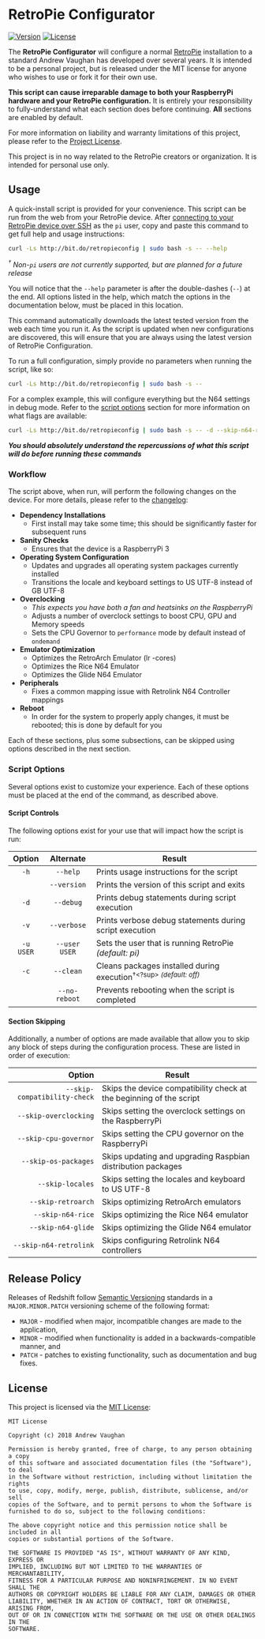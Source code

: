 # RetroPie Configurator

[![Version][version-image]][version-url]
[![License][license-image]][license-url]

The **RetroPie Configurator** will configure a normal [RetroPie][retropie] installation to a standard Andrew Vaughan
has developed over several years.  It is intended to be a personal project, but is released under the MIT license for
anyone who wishes to use or fork it for their own use.

**This script can cause irreparable damage to both your RaspberryPi hardware and your RetroPie configuration.**  It is
entirely your responsibility to fully-understand what each section does before continuing.  **All** sections are
enabled by default.

For more information on liability and warranty limitations of this project, please refer to the
[Project License][license-url].

This project is in no way related to the RetroPie creators or organization.  It is intended for personal use only.

## Usage

A quick-install script is provided for your convenience.  This script can be run from the web from your RetroPie
device.  After [connecting to your RetroPie device over SSH][ssh-help] as the `pi` user, copy and paste this command
to get full help and usage instructions:

```bash
curl -Ls http://bit.do/retropieconfig | sudo bash -s -- --help
```
</small><em><sup>†</sup> Non-`pi` users are not currently supported, but are planned for a future release</em></small>

You will notice that the `--help` parameter is after the double-dashes (`--`) at the end.  All options listed in the
help, which match the options in the documentation below, must be placed in this location.

This command automatically downloads the latest tested version from the web each time you run it.  As the script is
updated when new configurations are discovered, this will ensure that you are always using the latest version of
RetroPie Configuration.

To run a full configuration, simply provide no parameters when running the script, like so:

```bash
curl -Ls http://bit.do/retropieconfig | sudo bash -s --
```

For a complex example, this will configure everything but the N64 settings in debug mode.  Refer to the
[script options](#scriptoptions) section for more information on what flags are available:

```bash
curl -Ls http://bit.do/retropieconfig | sudo bash -s -- -d --skip-n64-rice --skip-n64-glide --skip-n64-retrolink
```

***You should absolutely understand the repercussions of what this script will do before running these commands***

### Workflow

The script above, when run, will perform the following changes on the device.  For more details, please refer to the
[changelog][changelog]:

* **Dependency Installations**
  - First install may take some time; this should be significantly faster for subsequent runs
* **Sanity Checks**
  - Ensures that the device is a RaspberryPi 3
* **Operating System Configuration**
  - Updates and upgrades all operating system packages currently installed
  - Transitions the locale and keyboard settings to US UTF-8 instead of GB UTF-8
* **Overclocking**
  * *This expects you have both a fan and heatsinks on the RaspberryPi*
  * Adjusts a number of overclock settings to boost CPU, GPU and Memory speeds
  * Sets the CPU Governor to `performance` mode by default instead of `ondemand`
* **Emulator Optimization**
  - Optimizes the RetroArch Emulator (lr -cores)
  - Optimizes the Rice N64 Emulator
  - Optimizes the Glide N64 Emulator
* **Peripherals**
  - Fixes a common mapping issue with Retrolink N64 Controller mappings
* **Reboot**
  - In order for the system to properly apply changes, it must be rebooted; this is done by default for you

Each of these sections, plus some subsections, can be skipped using options described in the next section.

### Script Options

Several options exist to customize your experience.  Each of these options must be placed at the end of the command,
as described above.

#### Script Controls

The following options exist for your use that will impact how the script is run:

| Option    | Alternate     | Result                                                                  |
|:---------:|:-------------:|-------------------------------------------------------------------------|
| `-h`      | `--help`      | Prints usage instructions for the script                                |
|           | `--version`   | Prints the version of this script and exits                             |
| `-d`      | `--debug`     | Prints debug statements during script execution                         |
| `-v`      | `--verbose`   | Prints verbose debug statements during script execution                 |
| `-u USER` | `--user USER` | Sets the user that is running RetroPie *(default: pi)*                  |
| `-c`      | `--clean`     | Cleans packages installed during execution<sup>†<?sup> *(default: off)* |
|           | `--no-reboot` | Prevents rebooting when the script is completed                         |

#### Section Skipping

Additionally, a number of options are made available that allow you to skip any block of steps during the
configuration process.  These are listed in order of execution:

| Option                       | Result                                                              |
|-----------------------------:|---------------------------------------------------------------------|
| `--skip-compatibility-check` | Skips the device compatibility check at the beginning of the script |
| `--skip-overclocking`        | Skips setting the overclock settings on the RaspberryPi             |
| `--skip-cpu-governor`        | Skips setting the CPU governor on the RaspberryPi                   |
| `--skip-os-packages`         | Skips updating and upgrading Raspbian distribution packages         |
| `--skip-locales`             | Skips setting the locales and keyboard to US UTF-8                  |
| `--skip-retroarch`           | Skips optimizing RetroArch emulators                                |
| `--skip-n64-rice`            | Skips optimizing the Rice N64 emulator                              |
| `--skip-n64-glide`           | Skips optimizing the Glide N64 emulator                             |
| `--skip-n64-retrolink`       | Skips configuring Retrolink N64 controllers                         |

## Release Policy

Releases of Redshift follow [Semantic Versioning][semver-url] standards in a `MAJOR.MINOR.PATCH` versioning
scheme of the following format:

* `MAJOR` - modified when major, incompatible changes are made to the application,
* `MINOR` - modified when functionality is added in a backwards-compatible manner, and
* `PATCH` - patches to existing functionality, such as documentation and bug fixes.

## License

This project is licensed via the [MIT License][license-url]:

```
MIT License

Copyright (c) 2018 Andrew Vaughan

Permission is hereby granted, free of charge, to any person obtaining a copy
of this software and associated documentation files (the "Software"), to deal
in the Software without restriction, including without limitation the rights
to use, copy, modify, merge, publish, distribute, sublicense, and/or sell
copies of the Software, and to permit persons to whom the Software is
furnished to do so, subject to the following conditions:

The above copyright notice and this permission notice shall be included in all
copies or substantial portions of the Software.

THE SOFTWARE IS PROVIDED "AS IS", WITHOUT WARRANTY OF ANY KIND, EXPRESS OR
IMPLIED, INCLUDING BUT NOT LIMITED TO THE WARRANTIES OF MERCHANTABILITY,
FITNESS FOR A PARTICULAR PURPOSE AND NONINFRINGEMENT. IN NO EVENT SHALL THE
AUTHORS OR COPYRIGHT HOLDERS BE LIABLE FOR ANY CLAIM, DAMAGES OR OTHER
LIABILITY, WHETHER IN AN ACTION OF CONTRACT, TORT OR OTHERWISE, ARISING FROM,
OUT OF OR IN CONNECTION WITH THE SOFTWARE OR THE USE OR OTHER DEALINGS IN THE
SOFTWARE.
```


[version-image]:  http://img.shields.io/badge/release-0.1.0-blue.svg?style=flat
[version-url]:    https://github.com/andrewvaughan/retropie-configurator/releases
[license-image]:  http://img.shields.io/badge/license-MIT-blue.svg?style=flat
[license-url]:    https://github.com/andrewvaughan/retropie-configurator/blob/master/LICENSE

[changelog]:      https://github.com/andrewvaughan/retropie-configurator/blob/master/CHANGELOG.md

[ssh-help]:       https://github.com/RetroPie/RetroPie-Setup/wiki/ssh

[semver-url]:     http://semver.org/
[retropie]:       https://retropie.org.uk/
